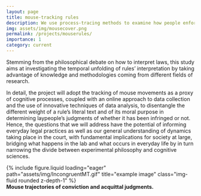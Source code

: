 ```yaml
---
layout: page
title: mouse-tracking rules
description: We use process-tracing methods to examine how people enforce rules
img: assets/img/mousecover.png
permalink: /projects/mouserules/
importance: 1
category: current
---
```


Stemming from the philosophical debate on how to interpret laws, this study aims at investigating the temporal unfolding of rules’ interpretation by taking advantage of knowledge and methodologies coming from different fields of research.

In detail, the project will adopt the tracking of mouse movements as a proxy of cognitive processes, coupled with an online approach to data collection and the use of innovative techniques of data analysis, to disentangle the different weight of a rule’s literal text and of its moral purpose in determining laypeople’s judgments of whether it has been infringed or not. Hence, the questions that we will address have the potential of informing everyday legal practices as well as our general understanding of dynamics taking place in the court, with fundamental implications for society at large, bridging what happens in the lab and what occurs in everyday life by in turn narrowing the divide between experimental philosophy and cognitive sciences.

<div class="row justify-content-center">
    <div class="col-sm" style="max-width: 600px; width: 100%;">
        {% include figure.liquid loading="eager" path="assets/img/IncongruentMT.gif" title="example image" class="img-fluid rounded z-depth-1" %}
    </div>
</div>
<div class="caption">
    <b>Mouse trajectories of conviction and acquittal judgments.</b>
</div>
